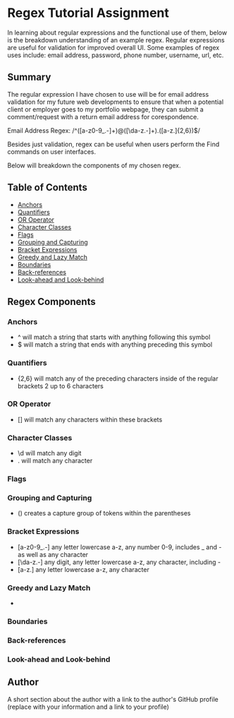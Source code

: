 # Regex Tutorial Assignment

In learning about regular expressions and the functional use of them, below is the breakdown understanding of an example regex. Regular expressions are useful for validation for improved overall UI. Some examples of regex uses include: email address, password, phone number, username, url, etc.

## Summary

The regular expression I have chosen to use will be for email address validation for my future web developments to ensure that when a potential client or employer goes to my portfolio webpage, they can submit a comment/request with a return email address for corespondence.

Email Address Regex: /^([a-z0-9_\.-]+)@([\da-z\.-]+)\.([a-z\.]{2,6})$/

Besides just validation, regex can be useful when users perform the Find commands on user interfaces. 

Below will breakdown the components of my chosen regex.

## Table of Contents

- [Anchors](#anchors)
- [Quantifiers](#quantifiers)
- [OR Operator](#or-operator)
- [Character Classes](#character-classes)
- [Flags](#flags)
- [Grouping and Capturing](#grouping-and-capturing)
- [Bracket Expressions](#bracket-expressions)
- [Greedy and Lazy Match](#greedy-and-lazy-match)
- [Boundaries](#boundaries)
- [Back-references](#back-references)
- [Look-ahead and Look-behind](#look-ahead-and-look-behind)

## Regex Components

### Anchors

- ^ will match a string that starts with anything following this symbol
- $ will match a string that ends with anything preceding this symbol

### Quantifiers

- {2,6} will match any of the preceding characters inside of the regular brackets 2 up to 6 characters 

### OR Operator

- [] will match any characters within these brackets

### Character Classes

- \d will match any digit
- \. will match any character

### Flags

### Grouping and Capturing

- () creates a capture group of tokens within the parentheses

### Bracket Expressions

- [a-z0-9_\.-] any letter lowercase a-z, any number 0-9, includes _ and - as well as any character
- [\da-z\.-] any digit, any letter lowercase a-z, any character, including -
- [a-z\.] any letter lowercase a-z, any character

### Greedy and Lazy Match

- 

### Boundaries

### Back-references

### Look-ahead and Look-behind

## Author

A short section about the author with a link to the author's GitHub profile (replace with your information and a link to your profile)
